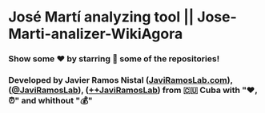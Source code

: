 # José Martí analyzing tool || Jose-Marti-analizer-WikiAgora





### Show some ❤️ by starring 🌟 some of the repositories!
### Developed by Javier Ramos Nistal ([JaviRamosLab.com](https://JaviRamosLab.com/)), ([@JaviRamosLab](https://github.com/JaviRamosLab)), ([++JaviRamosLab](https://OperationCaribbeanSummer.com/u/JaviRamosLab)) from 🇨🇺 Cuba with "❤️, ⏰" and whithout "💰"

